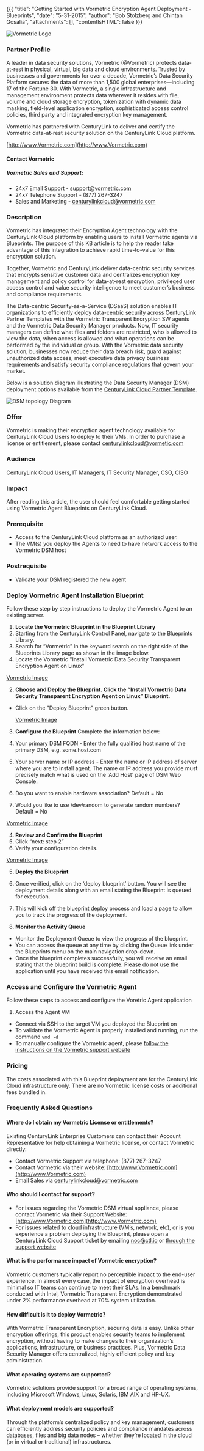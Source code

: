 {{{
  "title": "Getting Started with Vormetric Encryption Agent Deployment - Blueprints",
  "date": "5-31-2015",
  "author": "Bob Stolzberg and Chintan Gosalia",
  "attachments": [],
  "contentIsHTML": false
}}}

![Vormetric Logo](http://www.vormetric.com/sites/default/files/newsletter-images/vormetric-top-main-logo-2014-0109.jpg)

### Partner Profile
A leader in data security solutions, Vormetric (@Vormetric) protects data-at-rest in physical, virtual, big data and cloud environments. Trusted by businesses and governments for over a decade, Vormetric’s Data Security Platform secures the data of more than 1,500 global enterprises—including 17 of the Fortune 30. With Vormetric, a single infrastructure and management environment protects data wherever it resides with file, volume and cloud storage encryption, tokenization with dynamic data masking, field-level application encryption, sophisticated access control policies, third party and integrated encryption key management.

Vormetric has partnered with CenturyLink to deliver and certify the Vormetric data-at-rest security solution on the CenturyLink Cloud platform.

[http://www.Vormetric.com](http://www.Vormetric.com)

#### Contact Vormetric
##### Vormetric Sales and Support:
- 24x7 Email Support - [support@vormetric.com](mailto:support@vormetric.com)
- 24x7 Telephone Support - (877) 267-3247
- Sales and Marketing - [centurylinkcloud@vormetric.com](mailto:centurylinkcloud@vormetric.com)

### Description
Vormetric has integrated their Encryption Agent technology with the CenturyLink Cloud platform by enabling users to install Vormetric agents via Blueprints.  The purpose of this KB article is to help the reader take advantage of this integration to achieve rapid time-to-value for this encryption solution.

Together, Vormetric and CenturyLink deliver data-centric security services that encrypts sensitive customer data and centralizes encryption key management and policy control for data-at-rest encryption, privileged user access control and value security intelligence to meet customer’s business and compliance requirements.  

The Data-centric Security-as-a-Service (DSaaS) solution enables IT organizations to efficiently deploy data-centric security across CenturyLink Partner Templates with the Vormetric Transparent Encryption SW agents and the Vormetric Data Security Manager products.  Now, IT security managers can define what files and folders are restricted, who is allowed to view the data, when access is allowed and what operations can be performed by the individual or group.  With the Vormetric data security solution, businesses now reduce their data breach risk, guard against unauthorized data access, meet executive data privacy business requirements and satisfy security compliance regulations that govern your market. 

Below is a solution diagram illustrating the Data Security Manager (DSM) deployment options available from the [CenturyLink Cloud Partner Template](https://www.centurylinkcloud.com/knowledge-base/ecosystem-partners/getting-started-with-vormetric-dsm/).

![DSM topology Diagram](http://www.vormetric.com/sites/default/files/vormetric-data-security-manager-2014-0617.png)

### Offer
Vormetric is making their encryption agent technology available for CenturyLink Cloud Users to deploy to their VMs.  In order to purchase a license or entitlement, please contact [centurylinkcloud@vormetic.com](mailto:centurylinkcloud@vormetic.com)

### Audience
CenturyLink Cloud Users, IT Managers, IT Security Manager, CSO, CISO

### Impact
After reading this article, the user should feel comfortable getting started using Vormetric Agent Blueprints on CenturyLink Cloud.

### Prerequisite
- Access to the CenturyLink Cloud platform as an authorized user.
- The VM(s) you deploy the Agents to need to have network access to the Vormetric DSM host

### Postrequisite
- Validate your DSM registered the new agent

### Deploy Vormetric Agent Installation Blueprint
Follow these step by step instructions to deploy the Vormetric Agent to an existing server.

1.	**Locate the Vormetric Blueprint in the Blueprint Library**
  1. Starting from the CenturyLink Control Panel, navigate to the Blueprints Library.
  2. Search for “Vormetric” in the keyword search on the right side of the Blueprints Library page as shown in the image below.
  3. Locate the Vormetric "Install Vormetric Data Security Transparent Encryption Agent on Linux"

  [Vormetric Image](../images/ecosystem-vormetric-agent-1.png)

2. **Choose and Deploy the Blueprint. Click the “Install Vormetric Data Security Transparent Encryption Agent on Linux” Blueprint.**
- Click on the "Deploy Blueprint" green button.

  [Vormetric Image](../images/ecosystem-vormetric-agent-2.png)

3. **Configure the Blueprint** 
Complete the information below:

  1. Your primary DSM FQDN - Enter the fully qualified host name of the primary DSM, e.g. some.host.com
  2. Your server name or IP address - Enter the name or IP address of server where you are to install agent. The name or IP address you provide must precisely match what is used on the 'Add Host' page of DSM Web Console.
  3. Do you want to enable hardware association? Default = No
  4. Would you like to use /dev/random to generate random numbers?  Default = No

  [Vormetric Image](../images/ecosystem-vormetric-agent-3.png)

4. **Review and Confirm the Blueprint**
1. Click “next: step 2”
2. Verify your configuration details.

  [Vormetric Image](../images/ecosystem-vormetric-agent-4.png)

5. **Deploy the Blueprint**
1. Once verified, click on the ‘deploy blueprint’ button. You will see the deployment details along with an email stating the Blueprint is queued for execution.
2. This will kick off the blueprint deploy process and load a page to allow you to track the progress of the deployment.

6. **Monitor the Activity Queue**
* Monitor the Deployment Queue to view the progress of the blueprint.
* You can access the queue at any time by clicking the Queue link under the Blueprints menu on the main navigation drop-down.
* Once the blueprint completes successfully, you will receive an email stating that the blueprint build is complete. Please do not use the application until you have received this email notification.

### Access and Configure the Vormetric Agent 
Follow these steps to access and configure the Voretric Agent application

1.	Access the Agent VM
- Connect via SSH to the target VM you deployed the Blueprint on
- To validate the Vormetric Agent is properly installed and running, run the command `vmd -d`
- To manually configure the Vormetric agent, please [follow the instructions on the Vormetric support website](http://www.Vormetric.com)

### Pricing
The costs associated with this Blueprint deployment are for the CenturyLink Cloud infrastructure only.  There are no Vormetric license costs or additional fees bundled in.    

### Frequently Asked Questions

#### Where do I obtain my Vormetric License or entitlements?
Existing CenturyLink Enterprise Customers can contact their Account Representative for help obtaining a Vormetric license, or contact Vormetric directly:
-   Contact Vormetric Support via telephone: (877) 267-3247
-   Contact Vormetric via their website: [http://www.Vormetric.com](http://www.Vormetric.com)
-   Email Sales via [centurylinkcloud@vormetric.com](mailto:centurylinkcloud@vormetric.com)

#### Who should I contact for support?
* For issues regarding the Vormetric DSM virtual appliance, please contact Vormetric via their Support Website: [http://www.Vormetric.com](http://www.Vormetric.com)
* For issues related to cloud infrastructure (VM’s, network, etc), or is you experience a problem deploying the Blueprint, please open a CenturyLink Cloud Support ticket by emailing [noc@ctl.io](mailto:noc@ctl.io) or [through the support website](https://t3n.zendesk.com/tickets/new) 

#### What is the performance impact of Vormetric encryption?
Vormetric customers typically report no perceptible impact to the end-user experience. In almost every case, the impact of encryption overhead is minimal so IT teams can continue to meet their SLAs. In a benchmark conducted with Intel, Vormetric Transparent Encryption demonstrated under 2% performance overhead at 70% system utilization.

#### How difficult is it to deploy Vormetric?
With Vormetric Transparent Encryption, securing data is easy.  Unlike other encryption offerings, this product enables security teams to implement encryption, without having to make changes to their organization’s applications, infrastructure, or business practices. Plus, Vormetric Data Security Manager offers centralized, highly efficient policy and key administration.

#### What operating systems are supported?
Vormetric solutions provide support for a broad range of operating systems, including Microsoft Windows, Linux, Solaris, IBM AIX and HP-UX.

#### What deployment models are supported?
Through the platform’s centralized policy and key management, customers can efficiently address security policies and compliance mandates across databases, files and big data nodes – whether they’re located in the cloud (or in virtual or traditional) infrastructures.
